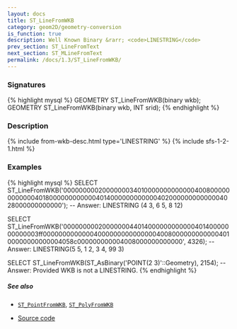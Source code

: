 ```yaml
---
layout: docs
title: ST_LineFromWKB
category: geom2D/geometry-conversion
is_function: true
description: Well Known Binary &rarr; <code>LINESTRING</code>
prev_section: ST_LineFromText
next_section: ST_MLineFromText
permalink: /docs/1.3/ST_LineFromWKB/
---
```


### Signatures

{% highlight mysql %}
GEOMETRY ST_LineFromWKB(binary wkb);
GEOMETRY ST_LineFromWKB(binary wkb, INT srid);
{% endhighlight %}

### Description

{% include from-wkb-desc.html type='LINESTRING' %}
{% include sfs-1-2-1.html %}

### Examples

{% highlight mysql %}
SELECT ST_LineFromWKB('000000000200000003401000000000000040080000000000004018000000000000401400000000000040200000000000004028000000000000');
-- Answer: LINESTRING (4 3, 6 5, 8 12)

SELECT ST_LineFromWKB('000000000200000004401400000000000040140000000000003ff00000000000004000000000000000400800000000000040100000000000004058c000000000004008000000000000', 4326);
-- Answer: LINESTRING(5 5, 1 2, 3 4, 99 3)

SELECT ST_LineFromWKB(ST_AsBinary('POINT(2 3)'::Geometry), 2154);
-- Answer: Provided WKB is not a LINESTRING.
{% endhighlight %}

##### See also

* [`ST_PointFromWKB`](../ST_PointFromWKB), [`ST_PolyFromWKB`](../ST_PolyFromWKB)

* <a href="https://github.com/orbisgis/h2gis/blob/master/h2spatial/src/main/java/org/h2gis/h2spatial/internal/function/spatial/convert/ST_LineFromWKB.java" target="_blank">Source code</a>
